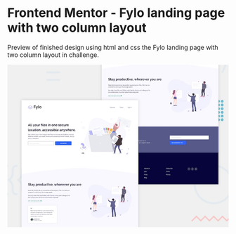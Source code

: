# Frontend Mentor - Fylo landing page with two column layout

Preview of finished design using html and css the Fylo landing page with two column layout in challenge.


![Design preview for the Fylo landing page with two column layout challenge](./design/desktop-preview.jpg)

